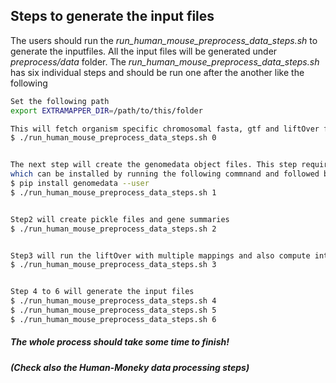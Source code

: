 ## Steps to generate the input files
The users should run the _run_human_mouse_preprocess_data_steps.sh_ to generate the inputfiles. All the input files will be generated under _preprocess/data_ folder. The _run_human_mouse_preprocess_data_steps.sh_ has six individual steps and should be run one after the another like the following 
```bash
Set the following path
export EXTRAMAPPER_DIR=/path/to/this/folder

This will fetch organism specific chromosomal fasta, gtf and liftOver files. 
$ ./run_human_mouse_preprocess_data_steps.sh 0


The next step will create the genomedata object files. This step requires genomedata package
which can be installed by running the following commnand and followed by the step 1 commnad.
$ pip install genomedata --user
$ ./run_human_mouse_preprocess_data_steps.sh 1


Step2 will create pickle files and gene summaries
$ ./run_human_mouse_preprocess_data_steps.sh 2


Step3 will run the liftOver with multiple mappings and also compute intersections with the other set of exons
$ ./run_human_mouse_preprocess_data_steps.sh 3


Step 4 to 6 will generate the input files
$ ./run_human_mouse_preprocess_data_steps.sh 4
$ ./run_human_mouse_preprocess_data_steps.sh 5
$ ./run_human_mouse_preprocess_data_steps.sh 6
```
##### The whole process should take some time to finish!
##### (Check also the Human-Moneky data processing steps)

